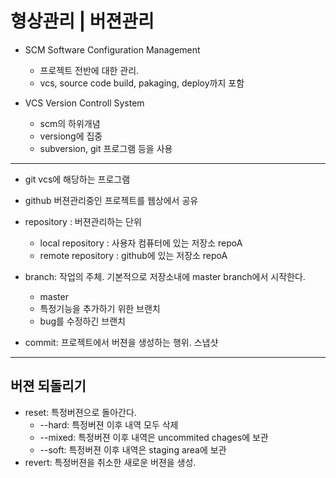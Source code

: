 # 형상관리 | 버젼관리

* SCM Software Configuration Management
	* 프로젝트 전반에 대한 관리. 
	* vcs, source code build, pakaging, deploy까지 포함
	
* VCS Version Controll System
	* scm의 하위개념
	* versiong에 집중
	* subversion, git 프로그램 등을 사용
	
---

* git vcs에 해당하는 프로그램
* github 버젼관리중인 프로젝트를 웹상에서 공유

* repository : 버젼관리하는 단위
	* local repository : 사용자 컴퓨터에 있는 저장소 repoA
	* remote repository : github에 있는 저장소 repoA

* branch: 작업의 주체. 기본적으로 저장소내에 master branch에서 시작한다.
	* master
	* 특정기능을 추가하기 위한 브랜치
	* bug를 수정하긴 브랜치
* commit: 프로젝트에서 버젼을 생성하는 행위. 스냅샷

---
## 버젼 되돌리기
* reset: 특정버젼으로 돌아간다.
	* --hard: 특정버젼 이후 내역 모두 삭제
	* --mixed: 특정버젼 이후 내역은 uncommited chages에 보관
	* --soft: 특정버젼 이후 내역은 staging area에 보관
* revert: 특정버젼을 취소한 새로운 버젼을 생성.







